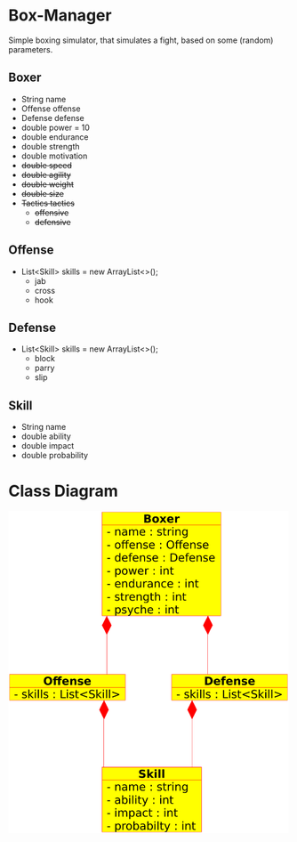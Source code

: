 # Box-Manager
Simple boxing simulator, that simulates a fight, based on some (random) parameters.

## Boxer
- String name
- Offense offense
- Defense defense
- double power = 10
- double endurance
- double strength
- double motivation
- ~~double speed~~
- ~~double agility~~
- ~~double weight~~
- ~~double size~~
- ~~Tactics tactics~~
  - ~~offensive~~
  - ~~defensive~~

## Offense
- List\<Skill\> skills = new ArrayList<>();
  - jab
  - cross
  - hook
  
## Defense
- List\<Skill\> skills = new ArrayList<>();
  - block
  - parry
  - slip
  
## Skill
- String name
- double ability
- double impact
- double probability

# Class Diagram

![class diagram](src/main/resources/images/Boxer.png)

